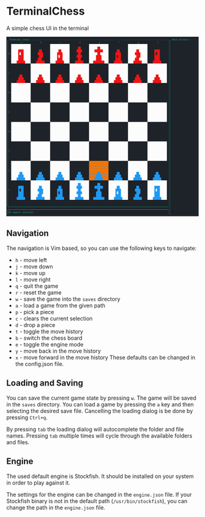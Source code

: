 # TerminalChess

A simple chess UI in the terminal

![Chess board](./images/GUI.gif)

## Navigation

The navigation is Vim based, so you can use the following keys to navigate:

- `h` - move left
- `j` - move down
- `k` - move up
- `l` - move right
- `q` - quit the game
- `r` - reset the game
- `w` - save the game into the `saves` directory
- `a` - load a game from the given path
- `p` - pick a piece
- `c` - clears the current selection
- `d` - drop a piece
- `t` - toggle the move history
- `b` - switch the chess board
- `e` - toggle the engine mode
- `y` - move back in the move history
- `x` - move forward in the move history
These defaults can be changed in the config.json file.

## Loading and Saving

You can save the current game state by pressing `w`. The game will be saved in
the `saves` directory. You can load a game by pressing the `a` key and then selecting
the desired save file. Cancelling the loading dialog is be done by pressing `Ctrl+q`.

By pressing `tab` the loading dialog will autocomplete the folder and file names.
Pressing `tab` multiple times will cycle through the available folders and files.

## Engine

The used default engine is Stockfish. It should be installed on your system in
order to play against it.

The settings for the engine can be changed in the `engine.json` file. If your
Stockfish binary is not in the default path (`/usr/bin/stockfish`), you can
change the path in the `engine.json` file.
